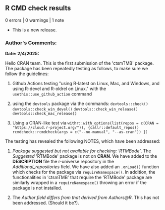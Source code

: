 ## R CMD check results

0 errors | 0 warnings | 1 note

* This is a new release.

### Author's Comments:

**Date: 2/4/2025:**

Hello CRAN team. This is the first submission of the 'ctsmTMB' package. The package has been repeatedly testing as follows, to make sure we follow the guidelines:

  1) Github Actions testing "using R-latest on Linux, Mac, and Windows, and using R-devel and R-oldrel on Linux."
      with the `usethis::use_github_action` command
      
  2) using  the `devtools` package via the commands: 
    `devtools::check()`
    `devtools::check_win_devel()`
    `devtools::check_win_release()`
    `devtools::check_mac_release()`

  3) Using a CRAN-like test via
  `withr::with_options(list(repos = c(CRAN = "https://cloud.r-project.org/")), {callr::default_repos() rcmdcheck::rcmdcheck(args = c("--no-manual", "--as-cran")) })`

The testing has revealed the following NOTES, which have been addressed:

  1) *Package suggested but not available for checking: ‘RTMBode’*.
  The *Suggested* 'RTMBode' package is not on **CRAN**. We have added to the **DESCRIPTION** file the r-universe repository in the *Additional_repositories* field. 
  We have also added an `.onLoad()` function which checks for the package via `requireNamespace()`. In addition, the functionalities in 'ctsmTMB' that require the 'RTMBode' package are similarly wrapped in a `requireNamespace()` throwing an error if the package is not installed.

  2) The *Author field differs from that derived from Authors@R*.
  This has not been addressed. (Should it be?).


                        
